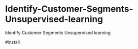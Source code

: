# Identify-Customer-Segments-Unsupervised-learning
Identify Customer Segments Unsupervised learning 


#install 

